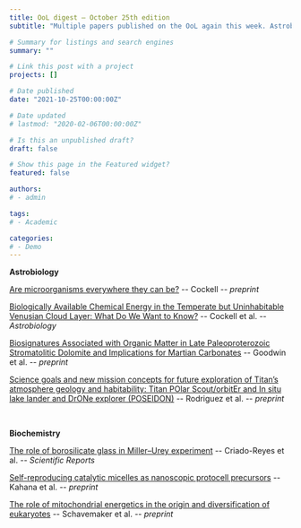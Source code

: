 ```yaml
---
title: OoL digest — October 25th edition
subtitle: "Multiple papers published on the OoL again this week. Astrobiology: Cockell discusses the concept of (microbiological) habitability in a first article, and of Venusian clouds habitability in a second article, Goodwin compares biosignatures from dolomitic stromatolites to that of possible carbonate outcrops on Mars, and Rodriguez presents the science goals for the POSEIDON mission concept that would perform in situ investigations of Titan. Biochemistry: Criado-Reyes investigates the role of the borosilicate flasks themselves in Miller-Urey type experiments, Kahana discusses catalytic micelles as protocell precursors, and Schavemaker argues that enkaryotes diversification was contingent upon the origin of mitochondria."

# Summary for listings and search engines
summary: ""

# Link this post with a project
projects: []

# Date published
date: "2021-10-25T00:00:00Z"

# Date updated
# lastmod: "2020-02-06T00:00:00Z"

# Is this an unpublished draft?
draft: false

# Show this page in the Featured widget?
featured: false

authors:
# - admin

tags:
# - Academic

categories:
# - Demo
---
```


**Astrobiology**

[Are microorganisms everywhere they can be?](https://doi.org/10.1111/1462-2920.15825) -- Cockell -- *preprint*

[Biologically Available Chemical Energy in the Temperate but Uninhabitable Venusian Cloud Layer: What Do We Want to Know?](https://doi.org/10.1089/ast.2020.2280) -- Cockell et al. -- *Astrobiology*

[Biosignatures Associated with Organic Matter in Late Paleoproterozoic Stromatolitic Dolomite and Implications for Martian Carbonates](https://doi.org/10.1089/ast.2021.0010) -- Goodwin et al. -- *preprint*

[Science goals and new mission concepts for future exploration of Titan’s atmosphere geology and habitability: Titan POlar Scout/orbitEr and In situ lake lander and DrONe explorer (POSEIDON)](http://arxiv.org/abs/2110.10466) -- Rodriguez et al. -- *preprint*


<br>

**Biochemistry**

[The role of borosilicate glass in Miller–Urey experiment](https://doi.org/10.1038/s41598-021-00235-4) -- Criado-Reyes et al. -- *Scientific Reports*

[Self-reproducing catalytic micelles as nanoscopic protocell precursors](https://doi.org/10.1038/s41570-021-00329-7) -- Kahana et al. -- *preprint*

[The role of mitochondrial energetics in the origin and diversification of eukaryotes](https://www.biorxiv.org/content/10.1101/2021.10.23.465364v1) -- Schavemaker et al. -- *preprint*

<br>

